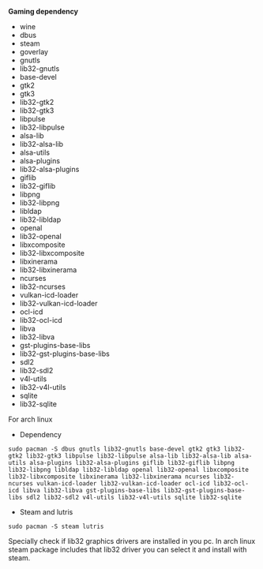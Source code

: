 **Gaming dependency**
* wine
* dbus
* steam
* goverlay
* gnutls
* lib32-gnutls
* base-devel
* gtk2
* gtk3
* lib32-gtk2
* lib32-gtk3
* libpulse
* lib32-libpulse
* alsa-lib
* lib32-alsa-lib
* alsa-utils
* alsa-plugins
* lib32-alsa-plugins
* giflib
* lib32-giflib
* libpng
* lib32-libpng
* libldap
* lib32-libldap
* openal
* lib32-openal
* libxcomposite
* lib32-libxcomposite
* libxinerama
* lib32-libxinerama
* ncurses
* lib32-ncurses
* vulkan-icd-loader
* lib32-vulkan-icd-loader
* ocl-icd
* lib32-ocl-icd
* libva
* lib32-libva
* gst-plugins-base-libs
* lib32-gst-plugins-base-libs
* sdl2
* lib32-sdl2
* v4l-utils
* lib32-v4l-utils
* sqlite
* lib32-sqlite


For arch linux 
* Dependency
```
sudo pacman -S dbus gnutls lib32-gnutls base-devel gtk2 gtk3 lib32-gtk2 lib32-gtk3 libpulse lib32-libpulse alsa-lib lib32-alsa-lib alsa-utils alsa-plugins lib32-alsa-plugins giflib lib32-giflib libpng lib32-libpng libldap lib32-libldap openal lib32-openal libxcomposite lib32-libxcomposite libxinerama lib32-libxinerama ncurses lib32-ncurses vulkan-icd-loader lib32-vulkan-icd-loader ocl-icd lib32-ocl-icd libva lib32-libva gst-plugins-base-libs lib32-gst-plugins-base-libs sdl2 lib32-sdl2 v4l-utils lib32-v4l-utils sqlite lib32-sqlite
```
* Steam and lutris
```
sudo pacman -S steam lutris
```
  
Specially check if lib32 graphics drivers are installed in you pc. In arch linux steam package includes that lib32 driver you can select it and install with steam.
